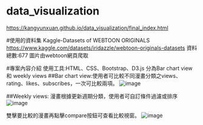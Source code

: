# data_visualization
https://kangyunxuan.github.io/data_visualization/final_index.html

#使用的資料集
Kaggle-Datasets of WEBTOON ORIGINALS
https://www.kaggle.com/datasets/iridazzle/webtoon-originals-datasets
資料總數:677
圖片由webtoon網頁爬取

#專案內容介紹
使用工具:HTML、CSS、Bootstrap、D3.js
分為Bar chart view 和 weekly views 
##Bar chart view:使用者可比較不同漫畫分類之views、rating、likes、subscribes，一次可比較兩項。
![image](https://user-images.githubusercontent.com/47325867/185570549-ac157201-696c-451f-a391-e1b16c00bab4.png)

##Weekly views:
漫畫根據更新週期分類，使用者可自訂條件過濾或排序
![image](https://user-images.githubusercontent.com/47325867/185570692-922dc8b4-8761-4c4f-bef5-78e929a7ea43.png)

雙擊要比較的漫畫再點擊compare按鈕可查看比較視窗。
![image](https://user-images.githubusercontent.com/47325867/185570806-c223b3ea-e5d8-44cd-a19b-f503cc86dbcd.png)
